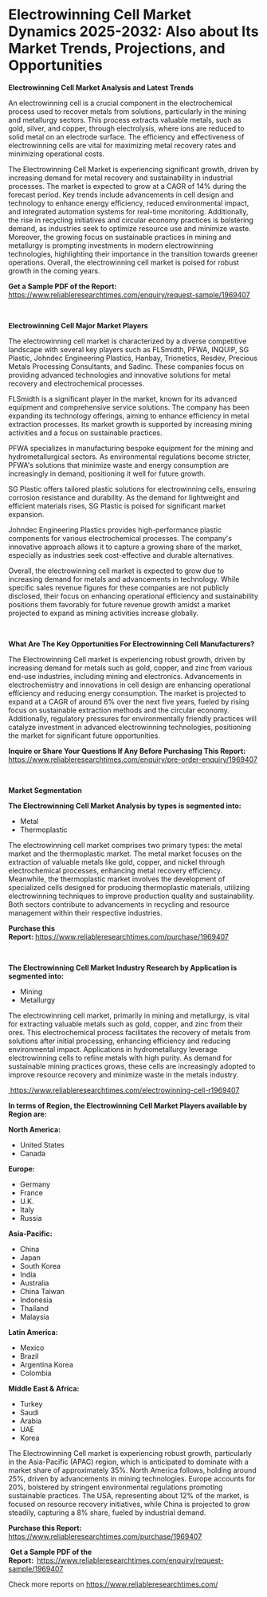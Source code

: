 <p><h1>Electrowinning Cell Market Dynamics 2025-2032: Also about Its Market Trends, Projections, and Opportunities</h1></p><p><strong>Electrowinning Cell Market Analysis and Latest Trends</strong></p>
<p><p>An electrowinning cell is a crucial component in the electrochemical process used to recover metals from solutions, particularly in the mining and metallurgy sectors. This process extracts valuable metals, such as gold, silver, and copper, through electrolysis, where ions are reduced to solid metal on an electrode surface. The efficiency and effectiveness of electrowinning cells are vital for maximizing metal recovery rates and minimizing operational costs.</p><p>The Electrowinning Cell Market is experiencing significant growth, driven by increasing demand for metal recovery and sustainability in industrial processes. The market is expected to grow at a CAGR of 14% during the forecast period. Key trends include advancements in cell design and technology to enhance energy efficiency, reduced environmental impact, and integrated automation systems for real-time monitoring. Additionally, the rise in recycling initiatives and circular economy practices is bolstering demand, as industries seek to optimize resource use and minimize waste. Moreover, the growing focus on sustainable practices in mining and metallurgy is prompting investments in modern electrowinning technologies, highlighting their importance in the transition towards greener operations. Overall, the electrowinning cell market is poised for robust growth in the coming years.</p></p>
<p><strong>Get a Sample PDF of the Report:&nbsp;</strong> <a href="https://www.reliableresearchtimes.com/enquiry/request-sample/1969407?utm_campaign=2182&utm_medium=2&utm_source=Github&utm_content=ia&utm_term=13022025&utm_id=electrowinning-cell">https://www.reliableresearchtimes.com/enquiry/request-sample/1969407</a></p>
<p>&nbsp;</p>
<p><strong>Electrowinning Cell Major Market Players</strong></p>
<p><p>The electrowinning cell market is characterized by a diverse competitive landscape with several key players such as FLSmidth, PFWA, INQUIP, SG Plastic, Johndec Engineering Plastics, Hanbay, Trionetics, Resdev, Precious Metals Processing Consultants, and Sadinc. These companies focus on providing advanced technologies and innovative solutions for metal recovery and electrochemical processes.</p><p>FLSmidth is a significant player in the market, known for its advanced equipment and comprehensive service solutions. The company has been expanding its technology offerings, aiming to enhance efficiency in metal extraction processes. Its market growth is supported by increasing mining activities and a focus on sustainable practices.</p><p>PFWA specializes in manufacturing bespoke equipment for the mining and hydrometallurgical sectors. As environmental regulations become stricter, PFWA's solutions that minimize waste and energy consumption are increasingly in demand, positioning it well for future growth.</p><p>SG Plastic offers tailored plastic solutions for electrowinning cells, ensuring corrosion resistance and durability. As the demand for lightweight and efficient materials rises, SG Plastic is poised for significant market expansion.</p><p>Johndec Engineering Plastics provides high-performance plastic components for various electrochemical processes. The company's innovative approach allows it to capture a growing share of the market, especially as industries seek cost-effective and durable alternatives.</p><p>Overall, the electrowinning cell market is expected to grow due to increasing demand for metals and advancements in technology. While specific sales revenue figures for these companies are not publicly disclosed, their focus on enhancing operational efficiency and sustainability positions them favorably for future revenue growth amidst a market projected to expand as mining activities increase globally.</p></p>
<p>&nbsp;</p>
<p><strong>What Are The Key Opportunities For Electrowinning Cell Manufacturers?</strong></p>
<p><p>The Electrowinning Cell market is experiencing robust growth, driven by increasing demand for metals such as gold, copper, and zinc from various end-use industries, including mining and electronics. Advancements in electrochemistry and innovations in cell design are enhancing operational efficiency and reducing energy consumption. The market is projected to expand at a CAGR of around 6% over the next five years, fueled by rising focus on sustainable extraction methods and the circular economy. Additionally, regulatory pressures for environmentally friendly practices will catalyze investment in advanced electrowinning technologies, positioning the market for significant future opportunities.</p></p>
<p><strong>Inquire or Share Your Questions If Any Before Purchasing This Report:</strong> <a href="https://www.reliableresearchtimes.com/enquiry/pre-order-enquiry/1969407?utm_campaign=2182&utm_medium=2&utm_source=Github&utm_content=ia&utm_term=13022025&utm_id=electrowinning-cell">https://www.reliableresearchtimes.com/enquiry/pre-order-enquiry/1969407</a></p>
<p>&nbsp;</p>
<p><strong>Market Segmentation</strong></p>
<p><strong>The Electrowinning Cell Market Analysis by types is segmented into:</strong></p>
<p><ul><li>Metal</li><li>Thermoplastic</li></ul></p>
<p><p>The electrowinning cell market comprises two primary types: the metal market and the thermoplastic market. The metal market focuses on the extraction of valuable metals like gold, copper, and nickel through electrochemical processes, enhancing metal recovery efficiency. Meanwhile, the thermoplastic market involves the development of specialized cells designed for producing thermoplastic materials, utilizing electrowinning techniques to improve production quality and sustainability. Both sectors contribute to advancements in recycling and resource management within their respective industries.</p></p>
<p><strong>Purchase this Report:&nbsp;</strong><a href="https://www.reliableresearchtimes.com/purchase/1969407?utm_campaign=2182&utm_medium=2&utm_source=Github&utm_content=ia&utm_term=13022025&utm_id=electrowinning-cell">https://www.reliableresearchtimes.com/purchase/1969407</a></p>
<p>&nbsp;</p>
<p><strong>The Electrowinning Cell Market Industry Research by Application is segmented into:</strong></p>
<p><ul><li>Mining</li><li>Metallurgy</li></ul></p>
<p><p>The electrowinning cell market, primarily in mining and metallurgy, is vital for extracting valuable metals such as gold, copper, and zinc from their ores. This electrochemical process facilitates the recovery of metals from solutions after initial processing, enhancing efficiency and reducing environmental impact. Applications in hydrometallurgy leverage electrowinning cells to refine metals with high purity. As demand for sustainable mining practices grows, these cells are increasingly adopted to improve resource recovery and minimize waste in the metals industry.</p></p>
<p><a href="https://www.reliableresearchtimes.com/electrowinning-cell-r1969407?utm_campaign=2182&utm_medium=2&utm_source=Github&utm_content=ia&utm_term=13022025&utm_id=electrowinning-cell">&nbsp;https://www.reliableresearchtimes.com/electrowinning-cell-r1969407</a></p>
<p><strong>In terms of Region, the Electrowinning Cell Market Players available by Region are:</strong></p>
<p>
    <p> <strong> North America: </strong>
        <ul>
            <li>United States</li>
            <li>Canada</li>
        </ul>
        </p> 
    <p> <strong> Europe: </strong>
        <ul>
            <li>Germany</li>
            <li>France</li>
            <li>U.K.</li>
            <li>Italy</li>
            <li>Russia</li>
        </ul>
        </p> 
    <p> <strong> Asia-Pacific: </strong>
        <ul>
            <li>China</li>
            <li>Japan</li>
            <li>South Korea</li>
            <li>India</li>
            <li>Australia</li>
            <li>China Taiwan</li>
            <li>Indonesia</li>
            <li>Thailand</li>
            <li>Malaysia</li>
        </ul>
        </p> 
    <p> <strong> Latin America: </strong>
        <ul>
            <li>Mexico</li>
            <li>Brazil</li>
            <li>Argentina Korea</li>
            <li>Colombia</li>
        </ul>
        </p> 
    <p> <strong> Middle East & Africa: </strong>
        <ul>
            <li>Turkey</li>
            <li>Saudi</li>
            <li>Arabia</li>
            <li>UAE</li>
            <li>Korea</li>
        </ul>
    </p>
    </p>
<p><p>The Electrowinning Cell market is experiencing robust growth, particularly in the Asia-Pacific (APAC) region, which is anticipated to dominate with a market share of approximately 35%. North America follows, holding around 25%, driven by advancements in mining technologies. Europe accounts for 20%, bolstered by stringent environmental regulations promoting sustainable practices. The USA, representing about 12% of the market, is focused on resource recovery initiatives, while China is projected to grow steadily, capturing a 8% share, fueled by industrial demand.</p></p>
<p><strong>Purchase this Report: </strong><a href="https://www.reliableresearchtimes.com/purchase/1969407?utm_campaign=2182&utm_medium=2&utm_source=Github&utm_content=ia&utm_term=13022025&utm_id=electrowinning-cell">https://www.reliableresearchtimes.com/purchase/1969407</a></p>
<p>&nbsp;<strong>Get a Sample PDF of the Report:&nbsp;&nbsp;</strong><a href="https://www.reliableresearchtimes.com/enquiry/request-sample/1969407?utm_campaign=2182&utm_medium=2&utm_source=Github&utm_content=ia&utm_term=13022025&utm_id=electrowinning-cell">https://www.reliableresearchtimes.com/enquiry/request-sample/1969407</a></p>
<p><strong></strong></p>
<p>Check more reports on <a href="https://www.reliableresearchtimes.com/?utm_campaign=2182&utm_medium=2&utm_source=Github&utm_content=ia&utm_term=13022025&utm_id=electrowinning-cell">https://www.reliableresearchtimes.com/</a></p>